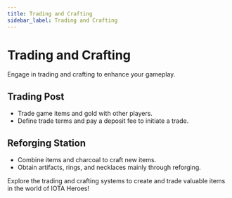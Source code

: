 ```yaml
---
title: Trading and Crafting
sidebar_label: Trading and Crafting
---
```


# Trading and Crafting

Engage in trading and crafting to enhance your gameplay.

## Trading Post

- Trade game items and gold with other players.
- Define trade terms and pay a deposit fee to initiate a trade.

## Reforging Station

- Combine items and charcoal to craft new items.
- Obtain artifacts, rings, and necklaces mainly through reforging.

Explore the trading and crafting systems to create and trade valuable items in the world of IOTA Heroes!

